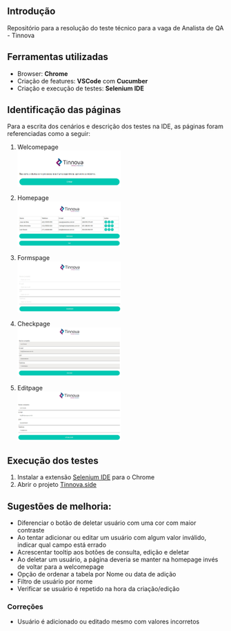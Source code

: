 ## Introdução

Repositório para a resolução do teste técnico para a vaga de Analista de QA - Tinnova

## Ferramentas utilizadas

* Browser: **Chrome**
* Criação de features: **VSCode** com **Cucumber**
* Criação e execução de testes: **Selenium IDE**

## Identificação das páginas
Para a escrita dos cenários e descrição dos testes na IDE, as páginas foram referenciadas como a seguir:

1. Welcomepage <br>
<img src="https://github.com/rafanak/tinnova-qa/blob/main/resources/welcomepage.jpg" width=50%></p>

2. Homepage <br>
<img src="https://github.com/rafanak/tinnova-qa/blob/main/resources/homepage.jpg" width=50%></p>

3. Formspage <br>
<img src="https://github.com/rafanak/tinnova-qa/blob/main/resources/formspage.jpg" width=50%></p>

4. Checkpage <br>
<img src="https://github.com/rafanak/tinnova-qa/blob/main/resources/checkpage.jpg" width=50%></p>

6. Editpage <br>
<img src="https://github.com/rafanak/tinnova-qa/blob/main/resources/editpage.jpg" width=50%></p>

## Execução dos testes

1. Instalar a extensão [Selenium IDE](https://chrome.google.com/webstore/detail/selenium-ide/mooikfkahbdckldjjndioackbalphokd) para o Chrome
2. Abrir o projeto [Tinnova.side](/tinnova.side)


## Sugestões de melhoria:

* Diferenciar o botão de deletar usuário com uma cor com maior contraste 
* Ao tentar adicionar ou editar um usuário com algum valor inválido, indicar qual campo está errado 
* Acrescentar tooltip aos botões de consulta, edição e deletar
* Ao deletar um usuário, a página deveria se manter na homepage invés de voltar para a welcomepage
* Opção de ordenar a tabela por Nome ou data de adição
* Filtro de usuário por nome
* Verificar se usuário é repetido na hora da criação/edição

### Correções
* Usuário é adicionado ou editado mesmo com valores incorretos

